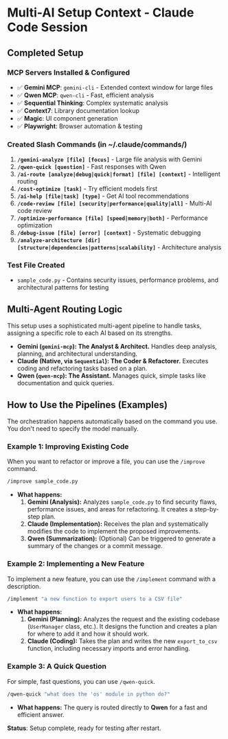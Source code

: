 # Multi-AI Setup Context - Claude Code Session

## Completed Setup

### MCP Servers Installed & Configured
- ✅ **Gemini MCP**: `gemini-cli` - Extended context window for large files
- ✅ **Qwen MCP**: `qwen-cli` - Fast, efficient analysis
- ✅ **Sequential Thinking**: Complex systematic analysis
- ✅ **Context7**: Library documentation lookup
- ✅ **Magic**: UI component generation
- ✅ **Playwright**: Browser automation & testing

### Created Slash Commands (in ~/.claude/commands/)
1. **`/gemini-analyze [file] [focus]`** - Large file analysis with Gemini
2. **`/qwen-quick [question]`** - Fast responses with Qwen
3. **`/ai-route [analyze|debug|quick|format] [file] [context]`** - Intelligent routing
4. **`/cost-optimize [task]`** - Try efficient models first
5. **`/ai-help [file|task] [type]`** - Get AI tool recommendations
6. **`/code-review [file] [security|performance|quality|all]`** - Multi-AI code review
7. **`/optimize-performance [file] [speed|memory|both]`** - Performance optimization
8. **`/debug-issue [file] [error] [context]`** - Systematic debugging
9. **`/analyze-architecture [dir] [structure|dependencies|patterns|scalability]`** - Architecture analysis

### Test File Created
- `sample_code.py` - Contains security issues, performance problems, and architectural patterns for testing

## Multi-Agent Routing Logic

This setup uses a sophisticated multi-agent pipeline to handle tasks, assigning a specific role to each AI based on its strengths.

*   **Gemini (`gemini-mcp`): The Analyst & Architect.** Handles deep analysis, planning, and architectural understanding.
*   **Claude (Native, via `Sequential`): The Coder & Refactorer.** Executes coding and refactoring tasks based on a plan.
*   **Qwen (`qwen-mcp`): The Assistant.** Manages quick, simple tasks like documentation and quick queries.

## How to Use the Pipelines (Examples)

The orchestration happens automatically based on the command you use. You don't need to specify the model manually.

### Example 1: Improving Existing Code

When you want to refactor or improve a file, you can use the `/improve` command.

```bash
/improve sample_code.py
```

*   **What happens:**
    1.  **Gemini (Analysis):** Analyzes `sample_code.py` to find security flaws, performance issues, and areas for refactoring. It creates a step-by-step plan.
    2.  **Claude (Implementation):** Receives the plan and systematically modifies the code to implement the proposed improvements.
    3.  **Qwen (Summarization):** (Optional) Can be triggered to generate a summary of the changes or a commit message.

### Example 2: Implementing a New Feature

To implement a new feature, you can use the `/implement` command with a description.

```bash
/implement "a new function to export users to a CSV file"
```

*   **What happens:**
    1.  **Gemini (Planning):** Analyzes the request and the existing codebase (`UserManager` class, etc.). It designs the function and creates a plan for where to add it and how it should work.
    2.  **Claude (Coding):** Takes the plan and writes the new `export_to_csv` function, including necessary imports and error handling.

### Example 3: A Quick Question

For simple, fast questions, you can use `/qwen-quick`.

```bash
/qwen-quick "what does the 'os' module in python do?"
```

*   **What happens:** The query is routed directly to **Qwen** for a fast and efficient answer.

**Status**: Setup complete, ready for testing after restart.